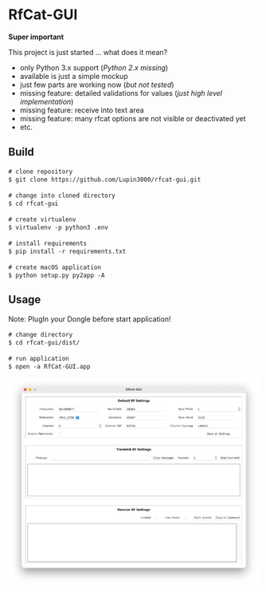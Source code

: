# RfCat-GUI

**Super important**

This project is just started ... what does it mean?

- only Python 3.x support (_Python 2.x missing_)
- available is just a simple mockup
- just few parts are working now (_but not tested_)
- missing feature: detailed validations for values (_just high level implementation_)
- missing feature: receive into text area
- missing feature: many rfcat options are not visible or deactivated yet
- etc.

## Build

```shell
# clone repository
$ git clone https://github.com/Lupin3000/rfcat-gui.git

# change into cloned directory
$ cd rfcat-gui

# create virtualenv
$ virtualenv -p python3 .env

# install requirements
$ pip install -r requirements.txt

# create macOS application
$ python setup.py py2app -A
```

## Usage

Note: PlugIn your Dongle before start application!

```shell
# change directory
$ cd rfcat-gui/dist/

# run application
$ open -a RfCat-GUI.app 
```

![RfCat GUI](./github-src/example-picture.jpg)
